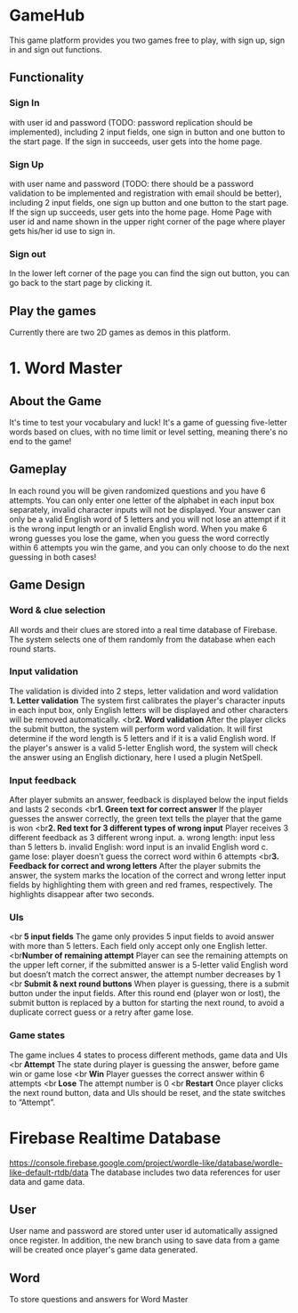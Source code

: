 # GameHub
This game platform provides you two games free to play, with sign up, sign in and sign out
functions.
## Functionality
### Sign In 
with user id and password (TODO: password replication should be implemented), including 2 input fields, one sign in button and one button to the start page. If the sign in
succeeds, user gets into the home page. 
### Sign Up 
with user name and password (TODO: there should be a password validation to be implemented and registration with email should be better), including 2 input fields, one
sign up button and one button to the start page. If the sign up succeeds, user gets into the home page. Home Page with user id and name shown in the upper right corner of the page where
player gets his/her id use to sign in. 
### Sign out 
In the lower left corner of the page you can find the sign out button, you can go back to the start page by clicking it. 
## Play the games
Currently there are two 2D games as demos in this platform.
# 1. Word Master
## About the Game
It's time to test your vocabulary and luck! It's a game of guessing five-letter words based on clues, with no time limit or level setting, meaning there's no end to the game!
## Gameplay
In each round you will be given randomized questions and you have 6 attempts. You can only enter one letter of the alphabet in each input box separately, invalid character inputs will not be displayed. Your answer can only be a valid English word of 5 letters and you will not lose an attempt if it is the wrong input length or an invalid English word. When you make 6 wrong guesses you lose the game, when you guess the word correctly within 6 attempts you win the game, and you can only choose to do the next guessing in both cases!
## Game Design
### Word & clue selection 
All words and their clues are stored into a real time database of Firebase. The system selects one of them randomly from the database when each round starts.
### Input validation 
The validation is divided into 2 steps, letter validation and word validation
<br><b>1. Letter validation</b> The system first calibrates the player's character inputs in each input box, only English letters will be displayed and other characters will be removed automatically. 
<br<b>2. Word validation</b> After the player clicks the submit button, the system will perform word validation. It will first determine if the word length is 5 letters and if it is a valid English word. If the player's answer is a valid 5-letter English word, the system will check the answer using an English dictionary, here I used a plugin NetSpell.
### Input feedback
After player submits an answer, feedback is displayed below the input fields and lasts 2 seconds
<br<b>1. Green text for correct answer</b> If the player guesses the answer correctly, the green text tells the player that the game is won
<br<b>2. Red text for 3 different types of wrong input</b> Player receives 3 different feedback as 3 different wrong input. 
a. wrong length: input less than 5 letters
b. invalid English: word input is an invalid English word
c. game lose: player doesn’t guess the correct word within 6 attempts
<br<b>3. Feedback for correct and wrong letters</b> After the player submits the answer, the system marks the location of the correct and wrong letter input fields by highlighting them with green and red frames, respectively. The highlights disappear after two seconds.
### UIs
<br<b> 5 input fields</b> The game only provides 5 input fields to avoid answer with more than 5 letters. Each field only accept only one English letter.  
<br<b>Number of remaining attempt</b> Player can see the remaining attempts on the upper left corner, if the submitted answer is a 5-letter valid English word but doesn’t match the correct answer, the attempt number decreases by 1
<br<b> Submit & next round buttons</b> When player is guessing, there is a submit button under the input fields. After this round end (player won or lost), the submit button is replaced by a button for starting the next round, to avoid a duplicate correct guess or a retry after game lose. 
### Game states 
The game inclues 4 states to process different methods, game data and UIs
<br<b> Attempt</b> The state during player is guessing the answer, before game win or game lose
<br<b> Win</b> Player guesses the correct answer within 6 attempts
<br<b> Lose</b> The attempt number is 0
<br<b> Restart</b> Once player clicks the next round button, data and UIs should be reset, and
the state switches to “Attempt”.
# Firebase Realtime Database 
https://console.firebase.google.com/project/wordle-like/database/wordle-like-default-rtdb/data
The database includes two data references for user data and game data.
## User
User name and password are stored unter user id automatically assigned once register. In addition, the new branch using to save data from a game will be created once player's game data generated.
## Word
To store questions and answers for Word Master 
